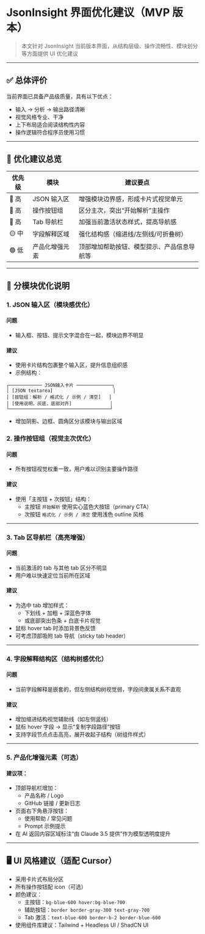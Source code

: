 # JsonInsight 界面优化建议（MVP 版本）

> 本文针对 JsonInsight 当前版本界面，从结构层级、操作流畅性、模块划分等方面提供 UI 优化建议

---

## ✅ 总体评价

当前界面已具备产品级质量，具有以下优点：

- 输入 → 分析 → 输出路径清晰
- 视觉风格专业、干净
- 上下布局适合阅读结构性内容
- 操作逻辑符合程序员使用习惯

---

## 🎯 优化建议总览

| 优先级 | 模块           | 建议要点                                   |
| ------ | -------------- | ------------------------------------------ |
| 🔵 高   | JSON 输入区    | 增强模块边界感，形成卡片式视觉单元         |
| 🔵 高   | 操作按钮组     | 区分主次，突出“开始解析”主操作             |
| 🔵 高   | Tab 导航栏     | 加强当前激活状态样式，提高导航感           |
| 🟡 中   | 字段解释区域   | 强化结构感（缩进线/左侧线/可折叠树）       |
| 🟢 低   | 产品化增强元素 | 顶部增加帮助按钮、模型提示、产品信息导航等 |

---

## 🧱 分模块优化说明

### 1. JSON 输入区（模块感优化）

#### 问题
- 输入框、按钮、提示文字混合在一起，模块边界不明显

#### 建议
- 使用卡片结构包裹整个输入区，提升信息组织感
- 示例结构：

```plaintext
┌──────────── JSON输入卡片 ─────────────┐
│ [JSON textarea]                      │
│ [按钮组：解析 / 格式化 / 示例 / 清空]   │
│ [使用说明，灰底，底部对齐]              │
└─────────────────────────────────────┘
```

- 增加阴影、边框、圆角区分该模块与输出区域

### 2. 操作按钮组（视觉主次优化）

#### 问题

- 所有按钮视觉权重一致，用户难以识别主要操作路径

#### 建议

- 使用「主按钮 + 次按钮」结构：
  - 主按钮 `开始解析` 使用实心蓝色大按钮（primary CTA）
  - 次按钮 `格式化 / 示例 / 清空` 使用浅色 outline 风格

------

### 3. Tab 区导航栏（高亮增强）

#### 问题

- 当前激活的 tab 与其他 tab 区分不明显
- 用户难以快速定位当前所在区域

#### 建议

- 为选中 tab 增加样式：
  - 下划线 + 加粗 + 深蓝色字体
  - 或底部突出色条 + 白底卡片视觉
- 鼠标 hover tab 时添加背景色反馈
- 可考虑顶部吸附 tab 导航（sticky tab header）

------

### 4. 字段解释结构区（结构树感优化）

#### 问题

- 当前字段解释是嵌套的，但左侧结构树视觉弱，字段间隶属关系不直观

#### 建议

- 增加缩进结构视觉辅助线（如左侧竖线）
- 鼠标 hover 字段 → 显示“复制字段路径”按钮
- 支持字段节点点击高亮，展开收起子结构（树组件样式）

------

### 5. 产品化增强元素（可选）

#### 建议项：

- 顶部导航栏增加：
  - 产品名称 / Logo
  - GitHub 链接 / 更新日志
- 页面右下角悬浮按钮：
  - 使用帮助 / 常见问题
  - Prompt 示例提示
- 在 AI 返回内容区域标注“由 Claude 3.5 提供”作为模型透明度提升

------

## 🖥 UI 风格建议（适配 Cursor）

- 采用卡片式布局分区
- 所有操作按钮配 icon（可选）
- 颜色建议：
  - 主按钮：`bg-blue-600 hover:bg-blue-700`
  - 辅助按钮：`border border-gray-300 text-gray-700`
  - Tab 激活：`text-blue-600 border-b-2 border-blue-600`
- 使用组件库建议：Tailwind + Headless UI / ShadCN UI